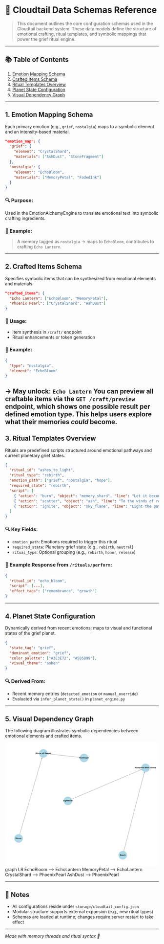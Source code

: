 # 📘 Cloudtail Data Schemas Reference

> This document outlines the core configuration schemas used in the Cloudtail backend system. These data models define the structure of emotional crafting, ritual templates, and symbolic mappings that power the grief ritual engine.

---

## 📚 Table of Contents

1. [Emotion Mapping Schema](#1-emotion-mapping-schema)
2. [Crafted Items Schema](#2-crafted-items-schema)
3. [Ritual Templates Overview](#3-ritual-templates-overview)
4. [Planet State Configuration](#4-planet-state-configuration)
5. [Visual Dependency Graph](#5-visual-dependency-graph)

---

## 1. Emotion Mapping Schema

Each primary emotion (e.g., `grief`, `nostalgia`) maps to a symbolic element and an intensity-based material.

```json
"emotion_map": {
  "grief": {
    "element": "CrystalShard",
    "materials": ["AshDust", "StoneFragment"]
  },
  "nostalgia": {
    "element": "EchoBloom",
    "materials": ["MemoryPetal", "FadedInk"]
  }
}
```

### 🔍 Purpose:
Used in the EmotionAlchemyEngine to translate emotional text into symbolic crafting ingredients.

### 🧪 Example:
> A memory tagged as `nostalgia` → maps to `EchoBloom`, contributes to crafting `Echo Lantern`.

---

## 2. Crafted Items Schema

Specifies symbolic items that can be synthesized from emotional elements and materials.

```json
"crafted_items": {
  "Echo Lantern": ["EchoBloom", "MemoryPetal"],
  "Phoenix Pearl": ["CrystalShard", "AshDust"]
}
```

### 🔨 Usage:
- Item synthesis in `/craft/` endpoint
- Ritual enhancements or token generation

### 🧪 Example:
```json
{
  "type": "nostalgia",
  "element": "EchoBloom"
}
```
→ May unlock: `Echo Lantern`
You can preview all craftable items via the `GET /craft/preview` endpoint, which shows one possible result per defined emotion type. This helps users explore what their memories *could* become.
---

## 3. Ritual Templates Overview

Rituals are predefined scripts structured around emotional pathways and current planetary grief states.

```json
{
  "ritual_id": "ashes_to_light",
  "ritual_type": "rebirth",
  "emotion_path": ["grief", "nostalgia", "hope"],
  "required_state": "rebirth",
  "script": [
    { "action": "burn", "object": "memory_shard", "line": "Let it become ash." },
    { "action": "scatter", "object": "ash", "line": "To the winds of remembrance." },
    { "action": "ignite", "object": "sky_flame", "line": "Light the path forward." }
  ]
}
```

### 🔍 Key Fields:
- `emotion_path`: Emotions required to trigger this ritual
- `required_state`: Planetary grief state (e.g., `rebirth`, `neutral`)
- `ritual_type`: Optional grouping (e.g., `rebirth`, `honor`, `release`)

### 🧪 Example Response from `/rituals/perform`:
```json
{
  "ritual_id": "echo_bloom",
  "script": [...],
  "effect_tags": ["remembrance", "growth"]
}
```

---

## 4. Planet State Configuration

Dynamically derived from recent emotions; maps to visual and functional states of the grief planet.

```json
{
  "state_tag": "grief",
  "dominant_emotion": "grief",
  "color_palette": ["#3E3E72", "#5B5B99"],
  "visual_theme": "ashen"
}
```

### 🔍 Derived From:
- Recent memory entries (`detected_emotion` or `manual_override`)
- Evaluated via `infer_planet_state()` in `planet_engine.py`

---

## 5. Visual Dependency Graph

The following diagram illustrates symbolic dependencies between emotional elements and crafted items.

![Crafted Item Dependency Graph](crafted_items_graph.png)
graph LR
    EchoBloom --> EchoLantern
    MemoryPetal --> EchoLantern
    CrystalShard --> PhoenixPearl
    AshDust --> PhoenixPearl


---

## 🧩 Notes

- All configurations reside under `storage/cloudtail_config.json`
- Modular structure supports external expansion (e.g., new ritual types)
- Schemas are loaded at runtime; changes require server restart to take effect

---

*Made with memory threads and ritual syntax 🌱*

